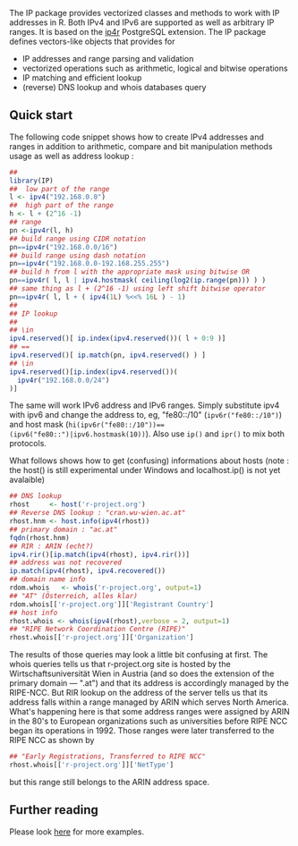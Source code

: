 The IP package provides vectorized classes and methods to work with IP addresses in R. Both IPv4 and IPv6 are supported as well as arbitrary IP ranges. It is based on the [ip4r](https://github.com/RhodiumToad/ip4r) PostgreSQL extension. The IP package defines vectors-like objects that provides for

 - IP addresses and range parsing and validation
 - vectorized operations such as arithmetic, logical and bitwise operations
 - IP matching and efficient lookup
 - (reverse) DNS lookup and whois databases query

## Quick start

The following code snippet shows how to create IPv4 addresses and ranges in addition to arithmetic, compare and bit manipulation methods usage as well as address lookup :

``` r
##
library(IP)
##  low part of the range
l <- ipv4("192.168.0.0")
##  high part of the range
h <- l + (2^16 -1)
## range
pn <-ipv4r(l, h)
## build range using CIDR notation
pn==ipv4r("192.168.0.0/16")
## build range using dash notation
pn==ipv4r("192.168.0.0-192.168.255.255")
## build h from l with the appropriate mask using bitwise OR
pn==ipv4r( l, l | ipv4.hostmask( ceiling(log2(ip.range(pn))) ) )
## same thing as l + (2^16 -1) using left shift bitwise operator
pn==ipv4r( l, l + ( ipv4(1L) %<<% 16L ) - 1)
##
## IP lookup
##
## \in
ipv4.reserved()[ ip.index(ipv4.reserved())( l + 0:9 )]
## ==
ipv4.reserved()[ ip.match(pn, ipv4.reserved() ) ]
## \in
ipv4.reserved()[ip.index(ipv4.reserved())(
  ipv4r("192.168.0.0/24")
)]
```

The same will work IPv6 address and IPv6 ranges. Simply substitute ipv4 with ipv6 and change the address to, eg, "fe80::/10" (`ipv6r("fe80::/10")`) and host mask (`hi(ipv6r("fe80::/10"))==(ipv6("fe80::")|ipv6.hostmask(10))`). Also use `ip()` and `ipr()` to mix both protocols.

What follows shows how to get (confusing) informations about hosts (note : the host() is still experimental under Windows and localhost.ip() is not yet avalaible)

``` r
## DNS lookup
rhost     <- host('r-project.org')
## Reverse DNS lookup : "cran.wu-wien.ac.at"
rhost.hnm <- host.info(ipv4(rhost))
## primary domain : "ac.at"
fqdn(rhost.hnm)
## RIR : ARIN (echt?)
ipv4.rir()[ip.match(ipv4(rhost), ipv4.rir())]
## address was not recovered
ip.match(ipv4(rhost), ipv4.recovered())
## domain name info 
rdom.whois   <- whois('r-project.org', output=1)
## "AT" (Österreich, alles klar)
rdom.whois[['r-project.org']]['Registrant Country']
## host info
rhost.whois <- whois(ipv4(rhost),verbose = 2, output=1)
## "RIPE Network Coordination Centre (RIPE)" 
rhost.whois[['r-project.org']]['Organization']
```

The results of those queries may look a little bit confusing at first. The whois queries tells us that r-project.org site is hosted by the Wirtschaftsuniversität Wien in Austria (and so does the extension of the primary domain  &mdash; ".at") and that its address is accordingly managed by the RIPE-NCC. But RIR lookup on the address of the server tells us that its address falls within a range managed by ARIN which serves North America.  What's happening here is that some address ranges were assigned by ARIN in the 80's to European organizations such as universities before RIPE NCC began its operations in 1992. Those ranges were later transferred to the RIPE NCC as shown by

``` r
## "Early Registrations, Transferred to RIPE NCC"
rhost.whois[['r-project.org']]['NetType']
```

but this range still belongs to the ARIN address space.

## Further reading

Please look [here](https://web.archive.org/web/20250324112716/https://numa.hypotheses.org/2694) for more examples.

